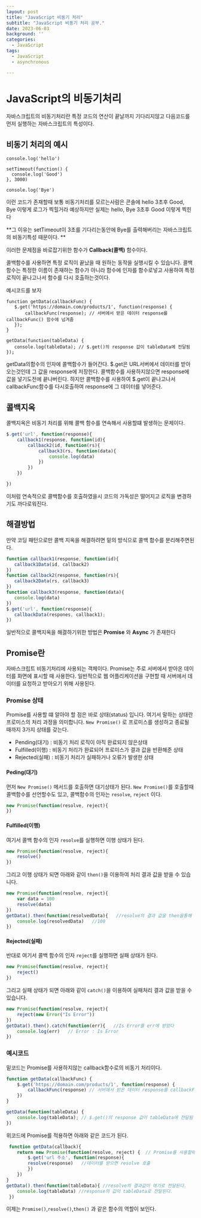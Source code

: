 ```yaml
---
layout: post
title: "JavaScript 비동기 처리"
subtitle: "JavaScript 비동기 처리 공부."
date: 2023-06-03
background: ''
categories:
  - JavaScript
tags:
  - JavaScript
  - asynchronous

---
```


# JavaScript의 비동기처리  

자바스크립트의 비동기처리란 특정 코드의 연산이 끝날까지 기다리지않고 다음코드를 먼저 실행하는 자바스크립트의 특성이다.

## 비동기 처리의 예시

```Javascipt
console.log('hello')

setTimeout(function() {
  console.log('Good')
}, 3000)

console.log('Bye')
```
이런 코드가 존재할때
보통 비동기처리를 모르는사람은 콘솔에 hello 3초후 Good, Bye 이렇게 로그가 찍힐거라 예상하지만
실제는 hello, Bye 3초후 Good 이렇게 찍힌다
  
**그 이유는 setTimeout이 3초를 기다리는동안에 Bye를 출력해버리는 자바스크립트의 비동기특성 때문이다. **

 이러한 문제점을 바로잡기위한 함수가
 **Callback(콜백)**
 함수이다. 
  
 콜백함수를 사용하면 특정 로직이 끝났을 때 원하는 동작을 실행시킬 수 있습니다.
 콜백함수는 특정한 이름이 존재하는 함수가 아니라 함수에 인자를 함수로넣고 사용하여 특정 로직이 끝나고나서 함수를 다시 호출하는것이다.
 
 예시코드를 보자
 ```Javascipt
 function getData(callbackFunc) {
	$.get('https://domain.com/products/1', function(response) {
		callbackFunc(response); // 서버에서 받은 데이터 response를 callbackFunc() 함수에 넘겨줌
	});
}

getData(function(tableData) {
	console.log(tableData); // $.get()의 response 값이 tableData에 전달됨
});
 ```
getData의함수의 인자에 콜백함수가 들어간다. 
$.get은 URL서버에서 데이터를 받아오는것인데 그 값을 response에 저장한다. 
콜백함수를 사용하지않으면 response에 값을 넣기도전에 끝나버린다. 하지만 콜백함수를 사용하여 $.get이 끝나고나서 callbackFunc함수를 다시호출하여 response에 그 데이터를 넣어준다.

## 콜백지옥

콜백지옥은 비동기 처리를 위해 콜백 함수를 연속해서 사용할떄 발생하는 문제이다.
```Javascript
$.get('url', function(response){
	callback1(response, function(id){
		callback2(id, function(rs){
			callback3(rs, function(data){
				console.log(data)
			})
		})
	})

})
 ```
 
 이처럼 연속적으로 콜백함수를 호출하였을시 코드의 가독성은 떨어지고 로직을 변경하기도 까다로워진다.

## 해결방법

 만약 코딩 패턴으로만 콜백 지옥을 해결하려면 밑의 방식으로 콜백 함수를 분리해주면된다.
 ```Javascript
function callback1(response, function(id){
	callback1Data(id, callback2)
})
function callback2(response, function(rs){
	callback2Data(rs, callback3)
})
function callback3(response, function(data){
	console.log(data)
})
 $.get('url', function(response){
 	callbackData(respones, callback1);
})
```
 일반적으로 콜백지옥을 해결하기위한 방법은 
 **Promise**
 와 
**Async**
 가 존재한다
 
 ## Promise란
 
 자바스크립트 비동기처리에 사용되는 객체이다. 
 Promise는 주로 서버에서 받아온 데이터를 화면에 표시할 때 사용한다. 일반적으로 웹 어플리케이션을 구현할 때 서버에서 데이터를 요청하고 받아오기 위해 사용된다. 
 
 ### Promise 상태

Promise를 사용할 떄 알아야 할 점은 바로 상태(status) 입니다. 여기서 말하는 상태란 프로미스의 처리 과정을 의미합니다.
`New Promise()`
로 프로미스를 생성하고 종료될 때까지 3가지 상태를 갖는다.
- Pending(대기) : 비동기 처리 로직이 아직 완료되지 않은상태
- Fulfilled(이행) : 비동기 처리가 완료되어 프로미스가 결과 값을 반환해준 상태
- Rejected(실패) : 비동기 처리가 실패하거나 오류가 발생한 상태
 
#### Peding(대기)
먼저 `New Promise()` 메서드를 호출하면 대기상태가 된다.
`New Promise()`를 호출할때 콜백함수를 선언할수도 있고, 콜백함수의 인자는 `resolve`, `reject` 이다.
```javascript
new Promise(function(resolve, reject){
})
```

#### Fulfilled(이행)
여기서 콜백 함수의 인자 `resolve`를 실행하면 이행 상태가 된다.
```javascript
new Promise(function(resolve, reject){
	resolve()
})
```
그리고 이행 상태가 되면 아래와 같이 `then()`을 이용하여 처리 결과 값을 받을 수 있습니다.
```javascript
new Promise(function(resolve, reject){
	var data = 100
	resolve(data)
})
getData().then(function(resolvedData){   //resolve의 결과 값을 then을통해 resolveData로 받았다.
	console.log(resolvedData)   //100
})
```

#### Rejected(실패)
반대로 여기서 콜백 함수의 인자 `reject`를 실행하면 실패 상태가 된다.
```javascript
new Promise(function(resolve, reject){
	reject()
})
```

그리고 실패 상태가 되면 아래와 같이 `catch()`을 이용하여 실패처리 결과 값을 받을 수 있습니다.
```javascript
new Promise(function(resolve, reject){
	reject(new Error("Is Error"))
})
getData().then().catch(function(err){   //Is Error를 err에 받았다
	console.log(err)   // Error : Is Error
})

```
### 예시코드

밑코드는 Promise를 사용하지않는 callback함수로의 비동기 처리이다.
```javascript
function getData(callbackFunc) {
	$.get('https://domain.com/products/1', function(response) {
		callbackFunc(response) // 서버에서 받은 데이터 response를 callbackFunc() 함수에 넘겨줌
	})
}

getData(function(tableData) {
	console.log(tableData); // $.get()의 response 값이 tableData에 전달됨
})
```
 
 위코드에 Promise를 적용하면 아래와 같은 코드가 된다.
 
```javascript
 function getData(callback){
 	return new Promise(function(resolve, reject) {  // Promise를 사용할때에는 return을 사용해줘야한다.
		$.get('url 주소', function(response){
		resolve(response)   //데이터를 받으면 resolve 호출
		})
	})
}
getData().then(function(tableData){ //resolve의 결과값이 여기로 전달된다.
	console.log(tableData) //response의 값이 tableData로 전달된다.
 })
  ```

 이제는 `Promise()`,`resolve()`,`then()` 과 같은 함수의 역할이 보인다.
 
 

